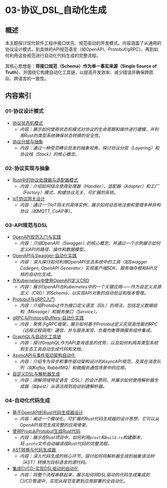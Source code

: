 # 03-协议_DSL_自动化生成

## 概述

本主题探讨现代软件工程中接口优先、规范驱动的开发模式。内容涵盖了从通用的协议设计模式，到具体的API规范语言（如OpenAPI、Protobuf/gRPC），再到如何利用这些规范进行自动化代码生成的完整流程。

其核心思想是：**将接口规范（Schema）作为单一事实来源（Single Source of Truth）**，并围绕它构建自动化工具链，以提高开发效率、减少错误并确保跨团队、跨语言的一致性。

## 内容索引

### 01-协议设计模式

- [协议状态机模式](./01-协议设计模式/01-协议状态机模式.md)
  - *内容：展示如何使用状态机模式对协议的生命周期和操作进行建模，并利用Rust的类型系统确保状态转换的安全性。*
- [协议分层与抽象](./01-协议设计模式/02-协议分层与抽象.md)
  - *内容：通过一种受范畴论启发的抽象视角，探讨协议分层（Layering）和协议栈（Stack）的核心概念。*

### 02-协议实现与抽象

- [Rust中的协议处理器与适配器模式](./02-协议实现与抽象/01-Rust中的协议处理器与适配器模式.md)
  - *内容：介绍如何结合使用处理器（Handler）、适配器（Adapter）和工厂（Factory）模式，构建协议无关、可扩展的系统。*
- [IoT协议网关设计](./02-协议实现与抽象/02-IoT协议网关设计.md)
  - *内容：通过一个IoT网关的具体实例，展示如何动态地注册和管理多种异构协议（如MQTT, CoAP等）。*

### 03-API规范与DSL

- [OpenAPI规范入门与实践](./03-API规范与DSL/01-OpenAPI规范入门与实践.md)
  - *内容：介绍OpenAPI（Swagger）的核心概念，并通过一个示例展示如何定义API的路径、操作和数据模型。*
- [OpenAPI与Swagger-自动化实践](./03-API规范与DSL/01a-OpenAPI与Swagger-自动化实践.md)
  - *内容：深入探讨如何利用OpenAPI生态系统中的工具（如Swagger Codegen, OpenAPI Generator）实现客户端SDK、服务端存根和API文档的自动化生成。*
- [在Kubernetes中使用OpenAPI定义CRD](./03-API规范与DSL/02-在Kubernetes中使用OpenAPI定义CRD.md)
  - *内容：展示OpenAPI在Kubernetes中的一个关键应用——作为自定义资源定义（CRD）的Schema，以实现API对象的自动验证和版本管理。*
- [Protobuf与gRPC入门](./03-API规范与DSL/03-Protobuf与gRPC入门.md)
  - *内容：介绍Protobuf作为接口定义语言（IDL）的用法，包括定义数据结构（Message）和服务接口（Service）。*
- [gRPC与ProtocolBuffers-自动化实践](./03-API规范与DSL/03a-gRPC与ProtocolBuffers-自动化实践.md)
  - *内容：聚焦于gRPC框架，展示如何基于Protobuf定义实现高性能的RPC（远程过程调用）通信，并与服务发现、负载均衡等微服务组件集成。*
- [GraphQL与自动化工具链](./03-API规范与DSL/04-GraphQL与自动化工具链.md)
  - *内容：探讨GraphQL作为API查询语言的优势，以及如何利用其类型系统和生态工具自动生成代码和文档。*
- [AsyncAPI与事件驱动架构自动化](./03-API规范与DSL/05-AsyncAPI与事件驱动架构自动化.md)
  - *内容：介绍专为异步和事件驱动架构设计的AsyncAPI规范，及其在消息队列（如Kafka, RabbitMQ）和微服务通信场景中的应用。*
- [自定义DSL与解析器生成](./03-API规范与DSL/06-自定义DSL与解析器生成.md)
  - *内容：讲解领域特定语言（DSL）的设计原则，并展示如何使用解析器生成器（如pest）从语法规则自动创建解析器。*

### 04-自动化代码生成

- [基于OpenAPI的Rust代码生成器设计](./04-自动化代码生成/01-基于OpenAPI的Rust代码生成器设计.md)
  - *内容：阐述一个模块化、可扩展的Rust代码生成器的设计思想，它可以从OpenAPI规范生成完整的应用骨架。*
- [使用Prost从Protobuf生成Rust代码](./04-自动化代码生成/02-使用Prost从Protobuf生成Rust代码.md)
  - *内容：展示在Rust项目中，如何利用`prost`和`build.rs`构建脚本，将`.proto`文件自动编译成Rust代码的完整流程。*
- [AST转换与代码生成器](./04-自动化代码生成/03-AST转换与代码生成器.md)
  - *内容：深入代码生成的核心环节，探讨如何将解析器生成的抽象语法树（AST）转换为目标语言的源代码。*
- [集成CI/CD-实现DSL驱动的自动化](./04-自动化代码生成/04-集成CI_CD-实现DSL驱动的自动化.md)
  - *内容：将整个流程串联起来，展示如何将DSL驱动的代码生成集成到CI/CD管道中，实现从规范变更到应用部署的全自动化。*
